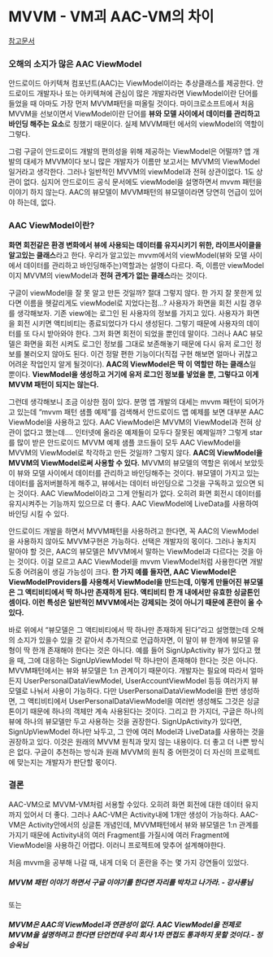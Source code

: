 # MVVM - VM괴 AAC-VM의 차이

[참고문서](https://wooooooak.github.io/android/2019/05/07/aac_viewmodel/)

### 오해의 소지가 많은 AAC ViewModel

안드로이드 아키텍쳐 컴포넌트(AAC)는 ViewModel이라는 추상클래스를 제공한다. 안드로이드 개발자나 또는 아키텍쳐에 관심이 많은 개발자라면 ViewModel이란 단어를 들었을 때 아마도 가장 먼저 MVVM패턴을 떠올릴 것이다. 마이크로소프트에서 처음 MVVM을 선보이면서 ViewModel이란 단어를 **뷰와 모델 사이에서 데이터를 관리하고 바인딩 해주는 요소**로 칭했기 때문이다. 실제 MVVM패턴 에서의 viewModel의 역할이 그렇다.

그럼 구글이 안드로이드 개발의 편의성을 위해 제공하는 ViewModel은 어떨까? 앱 개발의 대세가 MVVM이다 보니 많은 개발자가 이름만 보고서는 MVVM의 ViewModel 일거라고 생각한다. 그러나 일반적인 MVVM의 viewModel과 전혀 상관이없다. 1도 상관이 없다. 심지어 안드로이드 공식 문서에도 viewModel을 설명하면서 mvvm 패턴을 이야기 하지 않는다. AAC의 뷰모델이 MVVM패턴의 뷰모델이라면 당연히 언급이 있어야 하는데, 없다.

### AAC ViewModel이란?

**화면 회전같은 환경 변화에서 뷰에 사용되는 데이터를 유지시키기 위한, 라이프사이클을 알고있는 클래스**라고 한다. 우리가 알고있는 mvvm에서의 viewModel(뷰와 모델 사이에서 데이터를 관리하고 바인딩해주는)역할과는 설명이 다르다. 즉, 이름만 viewModel이지 MVVM의 viewModel과 **전혀 관계가 없는 클래스**라는 것이다.

구글이 viewModel을 잘 못 알고 만든 것일까? 절대 그렇지 않다. 한 가지 잘 못한게 있다면 이름을 헷갈리게도 viewModel로 지었다는점…? 사용자가 화면을 회전 시킬 경우를 생각해보자. 기존 view에는 로그인 된 사용자의 정보를 가지고 있다. 사용자가 화면을 회전 시키면 액티비티는 종료되었다가 다시 생성된다. 그렇기 때문에 사용자의 데이터를 또 다시 받아와야 한다. 그저 화면 회전이 되었을 뿐인데 말이다. 그러나 AAC 뷰모델은 화면을 회전 시켜도 로그인 정보를 그대로 보존해놓기 때문에 다시 유저 로그인 정보를 불러오지 않아도 된다. 이건 정말 편한 기능이다(직접 구현 해보면 얼마나 귀찮고 어려운 작업인지 알게 될것이다). **AAC의 ViewModel은 딱 이 역할만 하는 클래스**일 뿐이다. **ViewModel을 생성하고 거기에 유저 로그인 정보를 넣었을 뿐, 그렇다고 이게 MVVM 패턴이 되지는 않는다.**

그런데 생각해보니 조금 이상한 점이 있다. 분명 앱 개발의 대세는 mvvm 패턴이 되어가고 있는데 “mvvm 패턴 샘플 예제”를 검색해서 안드로이드 앱 예제를 보면 대부분 AAC ViewModel을 사용하고 있다. AAC ViewModel은 MVVM의 ViewModel과 전혀 상관이 없다고 했는데…. 인터넷에 올라온 예제들이 모두다 잘못된 예제일까? 그렇게 star를 많이 받은 안드로이드 MVVM 예제 샘플 코드들이 모두 AAC ViewModel을 MVVM의 ViewModel로 착각하고 만든 것일까? 그렇지 않다. **AAC의 ViewModel을 MVVM의 ViewModel로써 사용할 수 있다.** MVVM의 뷰모델의 역할은 위에서 보았듯이 뷰와 모델 사이에서 데이터를 관리하고 바인딩해주는 것이다. 뷰모델이 가지고 있는 데이터를 옵저버블하게 해주고, 뷰에서는 데이터 바인딩으로 그것을 구독하고 있으면 되는 것이다. AAC ViewModel이라고 그게 안될리가 없다. 오히려 화면 회전시 데이터를 유지시켜주는 기능까지 있으므로 더 좋다. AAC ViewModel에 LiveData를 사용하여 바인딩 시킬 수 있다.

안드로이드 개발을 하면서 MVVM패턴을 사용하려고 한다면, 꼭 AAC의 ViewModel을 사용하지 않아도 MVVM구현은 가능하다. 선택은 개발자의 몫이다. 그러나 놓치지 말아야 할 것은, AAC의 뷰모델은 MVVM에서 말하는 ViewModel과 다르다는 것을 아는 것이다. 이걸 모르고 AAC ViewModel을 mvvm ViewModel처럼 사용한다면 개발 도중 어려움이 생길 가능성이 크다. **한 가지 예를 들자면, AAC ViewModel은 ViewModelProviders를 사용해서 ViewModel을 만드는데, 이렇게 만들어진 뷰모델은 그 액티비티에서 딱 하나만 존재하게 된다. 액티비티 한 개 내에서만 유효한 싱글톤인 셈이다. 이런 특성은 일반적인 MVVM에서는 강제되는 것이 아니기 때문에 혼란이 올 수 있다.**

바로 위에서 “뷰모델은 그 액티비티에서 딱 하나만 존재하게 된다”라고 설명했는데 오해의 소지가 있을수 있을 것 같아서 추가적으로 언급하자면, 이 말이 뷰 한개에 뷰모델 유형이 딱 한개 존재해야 한다는 것은 아니다. 예를 들어 SignUpActivity 뷰가 있다고 했을 때, 그에 대응하는 SignUpViewModel 딱 하나만이 존재해야 한다는 것은 아니다. MVVM패턴에서는 뷰와 뷰모델은 1:n 관계이기 때문이다. 개발자는 필요에 따라서 얼마든지 UserPersonalDataViewModel, UserAccountViewModel 등등 여러가지 뷰모델로 나눠서 사용이 가능하다. 다만 UserPersonalDataViewModel을 한번 생성하면, 그 액티비티에서 UserPersonalDataViewModel을 여러번 생성해도 그것은 싱글톤이기 때문에 하나의 객체만 계속 사용된다는 것이다. 그리고 한 가지더, 구글은 하나의 뷰에 하나의 뷰모델만 두고 사용하는 것을 권장한다. SignUpActivity가 있다면, SignUpViewModel 하나만 놔두고, 그 안에 여러 Model과 LiveData를 사용하는 것을 권장하고 있다. 이것은 원래의 MVVM 원칙과 맞지 않는 내용이다. 더 좋고 더 나쁜 방식은 없다. 구글이 추천하는 방식과 원래 MVVM의 원칙 중 어떤것이 더 자신의 프로젝트에 맞는지는 개발자가 판단할 몫이다.

### 결론

AAC-VM으로 MVVM-VM처럼 서용할 수있다. 오히려 화면 회전에 대한 데이터 유지까지 있어서 더 좋다.
그러나 AAC-VM은 Activity내에 1개만 생성이 가능하다. AAC-VM은 Activity안에서의 싱글톤 개념인데, MVVM패턴에서 뷰와 뷰모델은 1:n 관계를 가지기 때문에 Activity내의 여러 Fragment를 가질시에 여러 Fragment에 ViewModel을 사용하긴 어렵다. 이러니 프로젝트에 맞추어 설계해야한다.

처음 mvvm을 공부해 나갈 때, 내게 더욱 더 혼란을 주는 몇 가지 강연들이 있었다.

##### *MVVM 패턴 이야기 하면서 구글 이야기를 한다면 자리를 박차고 나가라. - 강사룡님*

또는

##### *MVVM은 AAC의 ViewModel과 연관성이 없다. AAC ViewModel을 전제로 MVVM을 설명하려고 한다면 단언컨데 우리 회사 1차 면접도 통과하지 못할 것이다.- 정승욱님*


